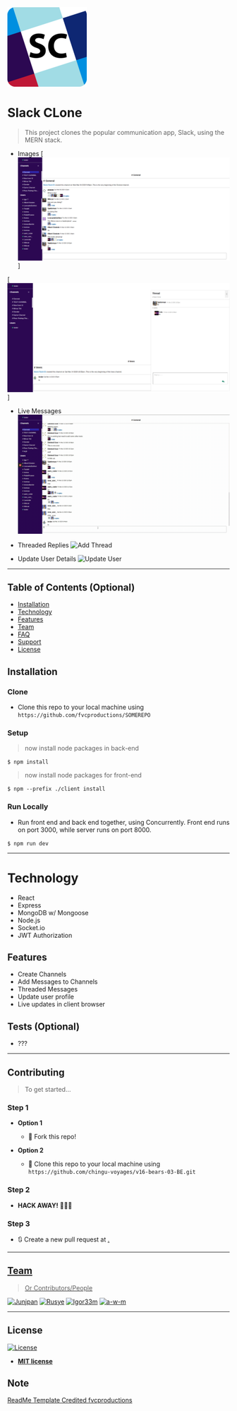 <img src="https://github.com/chingu-voyages/v16-bears-03-BE/blob/project-readme/client/public/apple-touch-icon.png" title="Slack Clone" alt="Slack Clone">

# Slack CLone

> This project clones the popular communication app, Slack, using the MERN stack. 

- Images
[![Screen Shot](https://github.com/chingu-voyages/v16-bears-03-BE/blob/project-readme/assets/Channel-Image.png)]

[![Screen Shot](https://github.com/chingu-voyages/v16-bears-03-BE/blob/project-readme/assets/Thread-Image.png)]

- Live Messages
![Add Comment](https://github.com/chingu-voyages/v16-bears-03-BE/blob/project-readme/assets/Add-Comment.gif)

- Threaded Replies
![Add Thread](https://github.com/chingu-voyages/v16-bears-03-BE/blob/project-readme/assets/Add-Thread.gif)

- Update User Details
![Update User](https://github.com/chingu-voyages/v16-bears-03-BE/blob/project-readme/assets/Update-User.gif)
---

## Table of Contents (Optional)

- [Installation](#installation)
- [Technology](#technology)
- [Features](#features)
- [Team](#team)
- [FAQ](#faq)
- [Support](#support)
- [License](#license)

## Installation

### Clone

- Clone this repo to your local machine using `https://github.com/fvcproductions/SOMEREPO`

### Setup

> now install node packages in back-end

```shell
$ npm install
```

>now install node packages for front-end

```shell
$ npm --prefix ./client install
```

### Run Locally

- Run front end and back end together, using Concurrently. Front end runs on port 3000, while server runs on port 8000.

```shell
$ npm run dev
```

---

# Technology

 - React
 - Express
 - MongoDB w/ Mongoose
 - Node.js
 - Socket.io
 - JWT Authorization

## Features

- Create Channels
- Add Messages to Channels
- Threaded Messages
- Update user profile
- Live updates in client browser 


## Tests (Optional)

- ???

---

## Contributing

> To get started...

### Step 1

- **Option 1**
    - 🍴 Fork this repo!

- **Option 2**
    - 👯 Clone this repo to your local machine using `https://github.com/chingu-voyages/v16-bears-03-BE.git`

### Step 2

- **HACK AWAY!** 🔨🔨🔨

### Step 3

- 🔃 Create a new pull request at <a href="https://github.com/chingu-voyages/v16-bears-03-BE" target="_blank">.

---

## Team

> Or Contributors/People

[![Junjpan](https://avatars2.githubusercontent.com/u/27034919?s=60&v=4?s=200)](https://github.com/Junjpan)
[![Rusye](https://avatars3.githubusercontent.com/u/42260235?s=60&v=4)](https://github.com/rusye)
[![Igor33m](https://avatars0.githubusercontent.com/u/10785230?s=60&v=4?s=200)](https://github.com/Igor333m)
[![a-w-m](https://avatars2.githubusercontent.com/u/47095419?s=60&v=4)](https://github.com/a-w-m)

---

## License

[![License](http://img.shields.io/:license-mit-blue.svg?style=flat-square)](http://badges.mit-license.org)

- **[MIT license](http://opensource.org/licenses/mit-license.php)**

## Note

[ReadMe Template Credited fvcproductions](https://gist.github.com/fvcproductions/1bfc2d4aecb01a834b46#file-samplereadme-md)